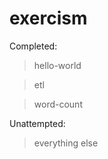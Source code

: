 # exercism
>

Completed:
>hello-world   <br/>

>etl   <br/>


>word-count   <br/>  


Unattempted:
>everything else

